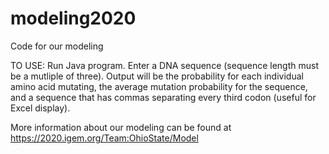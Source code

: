 # modeling2020
Code for our modeling

TO USE: Run Java program. Enter a DNA sequence (sequence length must be a mutliple of three). Output will be the probability for each individual amino acid mutating, the average mutation probability for the sequence, and a sequence that has commas separating every third codon (useful for Excel display). 

More information about our modeling can be found at https://2020.igem.org/Team:OhioState/Model
